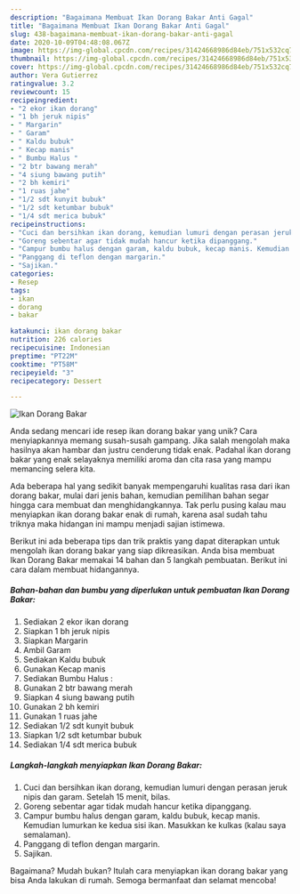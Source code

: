 ```yaml
---
description: "Bagaimana Membuat Ikan Dorang Bakar Anti Gagal"
title: "Bagaimana Membuat Ikan Dorang Bakar Anti Gagal"
slug: 438-bagaimana-membuat-ikan-dorang-bakar-anti-gagal
date: 2020-10-09T04:48:08.067Z
image: https://img-global.cpcdn.com/recipes/31424668986d84eb/751x532cq70/ikan-dorang-bakar-foto-resep-utama.jpg
thumbnail: https://img-global.cpcdn.com/recipes/31424668986d84eb/751x532cq70/ikan-dorang-bakar-foto-resep-utama.jpg
cover: https://img-global.cpcdn.com/recipes/31424668986d84eb/751x532cq70/ikan-dorang-bakar-foto-resep-utama.jpg
author: Vera Gutierrez
ratingvalue: 3.2
reviewcount: 15
recipeingredient:
- "2 ekor ikan dorang"
- "1 bh jeruk nipis"
- " Margarin"
- " Garam"
- " Kaldu bubuk"
- " Kecap manis"
- " Bumbu Halus "
- "2 btr bawang merah"
- "4 siung bawang putih"
- "2 bh kemiri"
- "1 ruas jahe"
- "1/2 sdt kunyit bubuk"
- "1/2 sdt ketumbar bubuk"
- "1/4 sdt merica bubuk"
recipeinstructions:
- "Cuci dan bersihkan ikan dorang, kemudian lumuri dengan perasan jeruk nipis dan garam. Setelah 15 menit, bilas."
- "Goreng sebentar agar tidak mudah hancur ketika dipanggang."
- "Campur bumbu halus dengan garam, kaldu bubuk, kecap manis. Kemudian lumurkan ke kedua sisi ikan. Masukkan ke kulkas (kalau saya semalaman)."
- "Panggang di teflon dengan margarin."
- "Sajikan."
categories:
- Resep
tags:
- ikan
- dorang
- bakar

katakunci: ikan dorang bakar 
nutrition: 226 calories
recipecuisine: Indonesian
preptime: "PT22M"
cooktime: "PT58M"
recipeyield: "3"
recipecategory: Dessert

---
```



![Ikan Dorang Bakar](https://img-global.cpcdn.com/recipes/31424668986d84eb/751x532cq70/ikan-dorang-bakar-foto-resep-utama.jpg)

Anda sedang mencari ide resep ikan dorang bakar yang unik? Cara menyiapkannya memang susah-susah gampang. Jika salah mengolah maka hasilnya akan hambar dan justru cenderung tidak enak. Padahal ikan dorang bakar yang enak selayaknya memiliki aroma dan cita rasa yang mampu memancing selera kita.



Ada beberapa hal yang sedikit banyak mempengaruhi kualitas rasa dari ikan dorang bakar, mulai dari jenis bahan, kemudian pemilihan bahan segar hingga cara membuat dan menghidangkannya. Tak perlu pusing kalau mau menyiapkan ikan dorang bakar enak di rumah, karena asal sudah tahu triknya maka hidangan ini mampu menjadi sajian istimewa.


Berikut ini ada beberapa tips dan trik praktis yang dapat diterapkan untuk mengolah ikan dorang bakar yang siap dikreasikan. Anda bisa membuat Ikan Dorang Bakar memakai 14 bahan dan 5 langkah pembuatan. Berikut ini cara dalam membuat hidangannya.

<!--inarticleads1-->

##### Bahan-bahan dan bumbu yang diperlukan untuk pembuatan Ikan Dorang Bakar:

1. Sediakan 2 ekor ikan dorang
1. Siapkan 1 bh jeruk nipis
1. Siapkan  Margarin
1. Ambil  Garam
1. Sediakan  Kaldu bubuk
1. Gunakan  Kecap manis
1. Sediakan  Bumbu Halus :
1. Gunakan 2 btr bawang merah
1. Siapkan 4 siung bawang putih
1. Gunakan 2 bh kemiri
1. Gunakan 1 ruas jahe
1. Sediakan 1/2 sdt kunyit bubuk
1. Siapkan 1/2 sdt ketumbar bubuk
1. Sediakan 1/4 sdt merica bubuk




<!--inarticleads2-->

##### Langkah-langkah menyiapkan Ikan Dorang Bakar:

1. Cuci dan bersihkan ikan dorang, kemudian lumuri dengan perasan jeruk nipis dan garam. Setelah 15 menit, bilas.
1. Goreng sebentar agar tidak mudah hancur ketika dipanggang.
1. Campur bumbu halus dengan garam, kaldu bubuk, kecap manis. Kemudian lumurkan ke kedua sisi ikan. Masukkan ke kulkas (kalau saya semalaman).
1. Panggang di teflon dengan margarin.
1. Sajikan.




Bagaimana? Mudah bukan? Itulah cara menyiapkan ikan dorang bakar yang bisa Anda lakukan di rumah. Semoga bermanfaat dan selamat mencoba!
